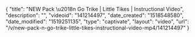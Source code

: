 {
    "title": "NEW Pack \u2018n Go Trike | Little Tikes | Instructional Video",
    "description": "",
    "videoid": "141214497",
    "date_created": "1518548580",
    "date_modified": "1519251135",
    "type": "captivate",
    "layout": "video",
    "url": "\/v\/new-pack-n-go-trike-little-tikes-instructional-video-mp4\/141214497"
}